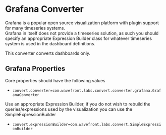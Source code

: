 # Grafana Converter

Grafana is a popular open source visualization platform with plugin support for many timeseries systems.  
Grafana in itself does not provide a timeseries solution, as such you should specify an appropriate
Expression Builder class for whatever timeseries system is used in the dashboard definitions. 

This converter converts dashboards only.

## Grafana Properties
Core properties should have the following values
- `convert.converter=com.wavefront.labs.convert.converter.grafana.GrafanaConverter`

Use an appropriate Expression Builder, if you do not wish to rebuild the queries/expressions used by the 
visualization you can use the SimpleExpressionBuilder
- `convert.expressionBuilder=com.wavefront.labs.convert.SimpleExpressionBuilder`

 
